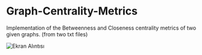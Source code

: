 # Graph-Centrality-Metrics
Implementation of the Betweenness and Closeness centrality metrics of two given graphs. (from two txt files)

![Ekran Alıntısı](https://user-images.githubusercontent.com/95179775/161630798-fb390d33-6d54-4422-81b9-103adffa5fbb.JPG)

